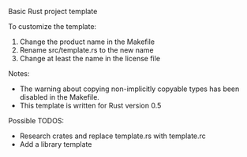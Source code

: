 Basic Rust project template

To customize the template:

1. Change the product name in the Makefile
2. Rename src/template.rs to the new name
3. Change at least the name in the license file

Notes:

- The warning about copying non-implicitly copyable types has been disabled in the Makefile.
- This template is written for Rust version 0.5

Possible TODOS:

- Research crates and replace template.rs with template.rc
- Add a library template 
